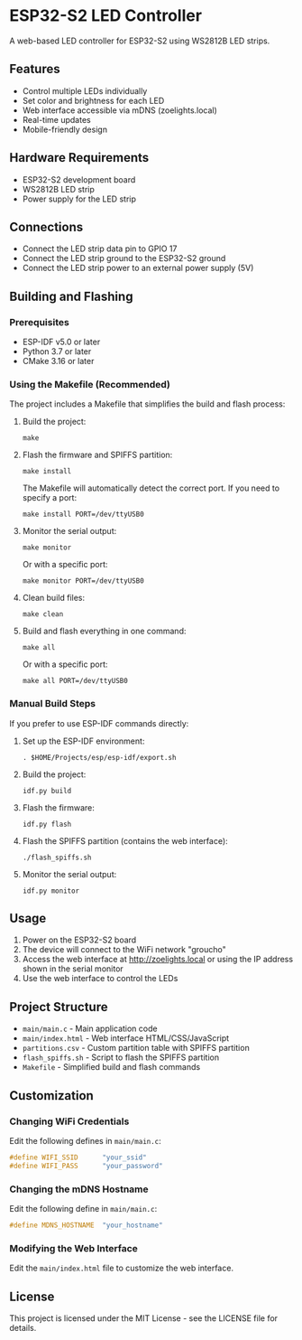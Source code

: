 # ESP32-S2 LED Controller

A web-based LED controller for ESP32-S2 using WS2812B LED strips.

## Features

- Control multiple LEDs individually
- Set color and brightness for each LED
- Web interface accessible via mDNS (zoelights.local)
- Real-time updates
- Mobile-friendly design

## Hardware Requirements

- ESP32-S2 development board
- WS2812B LED strip
- Power supply for the LED strip

## Connections

- Connect the LED strip data pin to GPIO 17
- Connect the LED strip ground to the ESP32-S2 ground
- Connect the LED strip power to an external power supply (5V)

## Building and Flashing

### Prerequisites

- ESP-IDF v5.0 or later
- Python 3.7 or later
- CMake 3.16 or later

### Using the Makefile (Recommended)

The project includes a Makefile that simplifies the build and flash process:

1. Build the project:
   ```
   make
   ```

2. Flash the firmware and SPIFFS partition:
   ```
   make install
   ```
   The Makefile will automatically detect the correct port. If you need to specify a port:
   ```
   make install PORT=/dev/ttyUSB0
   ```

3. Monitor the serial output:
   ```
   make monitor
   ```
   Or with a specific port:
   ```
   make monitor PORT=/dev/ttyUSB0
   ```

4. Clean build files:
   ```
   make clean
   ```

5. Build and flash everything in one command:
   ```
   make all
   ```
   Or with a specific port:
   ```
   make all PORT=/dev/ttyUSB0
   ```

### Manual Build Steps

If you prefer to use ESP-IDF commands directly:

1. Set up the ESP-IDF environment:
   ```
   . $HOME/Projects/esp/esp-idf/export.sh
   ```

2. Build the project:
   ```
   idf.py build
   ```

3. Flash the firmware:
   ```
   idf.py flash
   ```

4. Flash the SPIFFS partition (contains the web interface):
   ```
   ./flash_spiffs.sh
   ```

5. Monitor the serial output:
   ```
   idf.py monitor
   ```

## Usage

1. Power on the ESP32-S2 board
2. The device will connect to the WiFi network "groucho"
3. Access the web interface at http://zoelights.local or using the IP address shown in the serial monitor
4. Use the web interface to control the LEDs

## Project Structure

- `main/main.c` - Main application code
- `main/index.html` - Web interface HTML/CSS/JavaScript
- `partitions.csv` - Custom partition table with SPIFFS partition
- `flash_spiffs.sh` - Script to flash the SPIFFS partition
- `Makefile` - Simplified build and flash commands

## Customization

### Changing WiFi Credentials

Edit the following defines in `main/main.c`:
```c
#define WIFI_SSID      "your_ssid"
#define WIFI_PASS      "your_password"
```

### Changing the mDNS Hostname

Edit the following define in `main/main.c`:
```c
#define MDNS_HOSTNAME  "your_hostname"
```

### Modifying the Web Interface

Edit the `main/index.html` file to customize the web interface.

## License

This project is licensed under the MIT License - see the LICENSE file for details. 